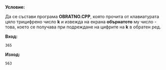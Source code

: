**Условие:**
												
Да се състави програма **OBRATNO.CPP**, която прочита от клавиатурата цяло трицифрено число **k** и извежда на екрана **обърнатото** му число - това, което се получава при подреждане на цифрите на **k** в обратен ред.

**Вход:**				

	365

**Изход:**

	563